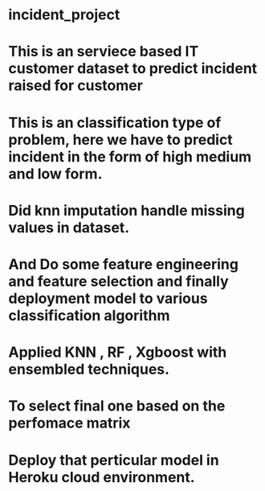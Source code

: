 # incident_project

# This is an serviece based IT customer dataset to predict incident raised for customer

# This is an classification type of problem, here we have to predict incident in the form of high medium and low form.

# Did knn imputation handle missing values in dataset. 

# And Do some feature engineering and feature selection and finally deployment model to various classification algorithm

# Applied KNN , RF , Xgboost with ensembled techniques.

# To select final one based on the perfomace matrix

# Deploy that perticular model in Heroku cloud environment.
